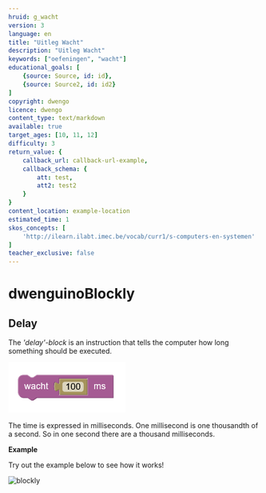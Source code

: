 ```yaml
---
hruid: g_wacht
version: 3
language: en
title: "Uitleg Wacht"
description: "Uitleg Wacht"
keywords: ["oefeningen", "wacht"]
educational_goals: [
    {source: Source, id: id}, 
    {source: Source2, id: id2}
]
copyright: dwengo
licence: dwengo
content_type: text/markdown
available: true
target_ages: [10, 11, 12]
difficulty: 3
return_value: {
    callback_url: callback-url-example,
    callback_schema: {
        att: test,
        att2: test2
    }
}
content_location: example-location
estimated_time: 1
skos_concepts: [
    'http://ilearn.ilabt.imec.be/vocab/curr1/s-computers-en-systemen'
]
teacher_exclusive: false
---
```

# dwenguinoBlockly
## Delay

The *'delay'-block* is an instruction that tells the computer how long something should be executed.

![](embed/Afb1.png "Example of wait")

The time is expressed in milliseconds. One millisecond is one thousandth of a second. So in one second there are a thousand milliseconds.

**Example**

Try out the example below to see how it works!

![blockly](@learning-object/wacht_m/nl/3)